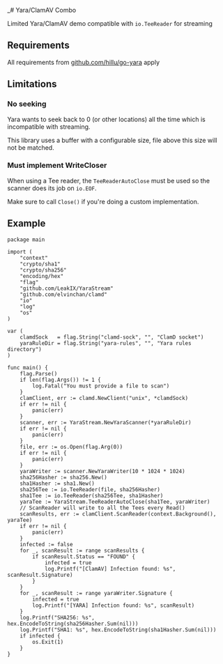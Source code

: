 _# Yara/ClamAV Combo

Limited Yara/ClamAV demo compatible with `io.TeeReader` for streaming

## Requirements

All requirements from [github.com/hillu/go-yara](https://github.com/hillu/go-yara) apply

## Limitations

### No seeking

Yara wants to seek back to 0 (or other locations) all the time which is incompatible with streaming.

This library uses a buffer with a configurable size, file above this size will not be matched.

### Must implement WriteCloser

When using a Tee reader, the `TeeReaderAutoClose` must be used so the scanner does its job on `io.EOF`.

Make sure to call `Close()` if you're doing a custom implementation.

## Example

```golang
package main

import (
	"context"
	"crypto/sha1"
	"crypto/sha256"
	"encoding/hex"
	"flag"
	"github.com/LeakIX/YaraStream"
	"github.com/elvinchan/clamd"
	"io"
	"log"
	"os"
)

var (
	clamdSock   = flag.String("clamd-sock", "", "ClamD socket")
	yaraRuleDir = flag.String("yara-rules", "", "Yara rules directory")
)

func main() {
	flag.Parse()
	if len(flag.Args()) != 1 {
		log.Fatal("You must provide a file to scan")
	}
	clamClient, err := clamd.NewClient("unix", *clamdSock)
	if err != nil {
		panic(err)
	}
	scanner, err := YaraStream.NewYaraScanner(*yaraRuleDir)
	if err != nil {
		panic(err)
	}
	file, err := os.Open(flag.Arg(0))
	if err != nil {
		panic(err)
	}
	yaraWriter := scanner.NewYaraWriter(10 * 1024 * 1024)
	sha256Hasher := sha256.New()
	sha1Hasher := sha1.New()
	sha256Tee := io.TeeReader(file, sha256Hasher)
	sha1Tee := io.TeeReader(sha256Tee, sha1Hasher)
	yaraTee := YaraStream.TeeReaderAutoClose(sha1Tee, yaraWriter)
	// ScanReader will write to all the Tees every Read()
	scanResults, err := clamClient.ScanReader(context.Background(), yaraTee)
	if err != nil {
		panic(err)
	}
	infected := false
	for _, scanResult := range scanResults {
		if scanResult.Status == "FOUND" {
			infected = true
			log.Printf("[ClamAV] Infection found: %s", scanResult.Signature)
		}
	}
	for _, scanResult := range yaraWriter.Signature {
		infected = true
		log.Printf("[YARA] Infection found: %s", scanResult)
	}
	log.Printf("SHA256: %s", hex.EncodeToString(sha256Hasher.Sum(nil)))
	log.Printf("SHA1: %s", hex.EncodeToString(sha1Hasher.Sum(nil)))
	if infected {
		os.Exit(1)
	}
}
```

